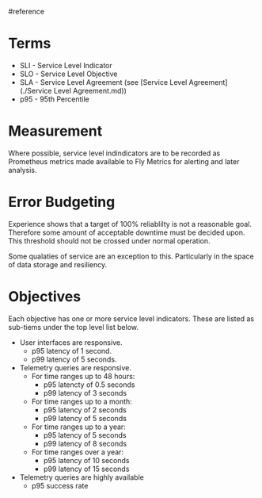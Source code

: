 #reference
# Terms

- SLI - Service Level Indicator
- SLO - Service Level Objective
- SLA - Service Level Agreement (see [Service Level Agreement](./Service Level Agreement.md))
- p95 - 95th Percentile

# Measurement

Where possible, service level indindicators are to be recorded as Prometheus metrics made available to Fly Metrics for alerting and later analysis.

# Error Budgeting

Experience shows that a target of 100% reliablilty is not a reasonable goal. Therefore some amount of acceptable downtime must be decided upon. This threshold should not be crossed under normal operation.

Some qualaties of service are an exception to this. Particularly in the space of data storage and resiliency.

# Objectives

Each objective has one or more service level indicators. These are listed as sub-tiems under the top level list below.

- User interfaces are responsive.
    - p95 latency of 1 second.
    - p99 latency of  5 seconds.
- Telemetry queries are responsive.
    - For time ranges up to 48 hours:
        - p95 latencty of 0.5 seconds
        - p99 latency of 3 seconds
    - For time ranges up to a month:
        - p95 latency of 2 seconds
        - p99 latency of 5 seconds
    - For time ranges up to a year:
        - p95 latency of 5 seconds
        - p99 latency of 8 seconds
    - For time ranges over a year:
        - p95 latency of 10 seconds
        - p99 latency of 15 seconds
- Telemetry queries are highly available
    - p95 success rate
